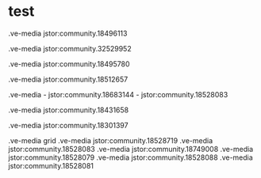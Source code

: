 # test



.ve-media jstor:community.18496113




.ve-media jstor:community.32529952



.ve-media jstor:community.18495780





.ve-media jstor:community.18512657

.ve-media
    - jstor:community.18683144
    - jstor:community.18528083


.ve-media jstor:community.18431658

.ve-media jstor:community.18301397



.ve-media grid
.ve-media jstor:community.18528719
.ve-media jstor:community.18528083
.ve-media jstor:community.18749008
.ve-media jstor:community.18528079
.ve-media jstor:community.18528088
.ve-media jstor:community.18528081